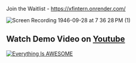 Join the Waitlist - https://xfintern.onrender.com/

![Screen Recording 1946-09-28 at 7 36 28 PM (1)](https://github.com/user-attachments/assets/0db1baf5-86b8-40c9-978b-d0f5a83cc7cc)


## Watch Demo Video on [Youtube](https://www.youtube.com/watch?v=CjN5GShDox0)

[![Everything Is AWESOME](https://github.com/user-attachments/assets/4a29a3ab-c154-44e9-b7eb-a3e971dc5e6e)](https://www.youtube.com/watch?v=CjN5GShDox0 "Everything Is AWESOME")
